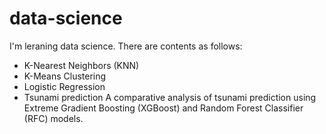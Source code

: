 # data-science

I'm leraning data science. There are contents as follows:

- K-Nearest Neighbors (KNN)
- K-Means Clustering
- Logistic Regression
- Tsunami prediction
  A comparative analysis of tsunami prediction using Extreme Gradient Boosting (XGBoost) and Random Forest Classifier (RFC) models.
